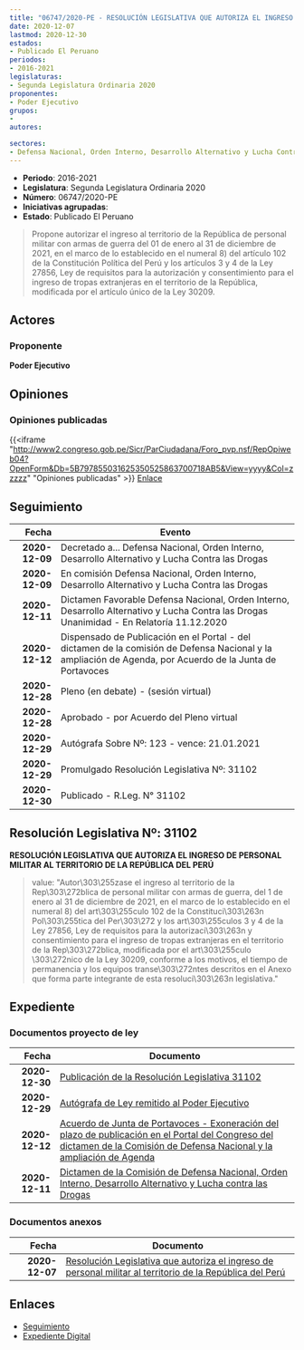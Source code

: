 ```yaml
---
title: "06747/2020-PE - RESOLUCIÓN LEGISLATIVA QUE AUTORIZA EL INGRESO DE PERSONAL MILITAR AL TERRITORIO DE LA REPÚBLICA DEL PERÚ"
date: 2020-12-07
lastmod: 2020-12-30
estados:
- Publicado El Peruano
periodos:
- 2016-2021
legislaturas:
- Segunda Legislatura Ordinaria 2020
proponentes:
- Poder Ejecutivo
grupos:
- 
autores:

sectores:
- Defensa Nacional, Orden Interno, Desarrollo Alternativo y Lucha Contra las Drogas
---
```

- **Periodo**: 2016-2021
- **Legislatura**: Segunda Legislatura Ordinaria 2020
- **Número**: 06747/2020-PE
- **Iniciativas agrupadas**: 
- **Estado**: Publicado El Peruano

> Propone autorizar el ingreso al territorio de la República de personal militar con armas de guerra del 01 de enero al 31 de diciembre de 2021, en el marco de lo establecido en el numeral 8) del artículo 102 de la Constitución Política del Perú y los artículos 3 y 4 de la Ley 27856, Ley de requisitos para la autorización y consentimiento para el ingreso de tropas extranjeras en el territorio de la República, modificada por el artículo único de la Ley 30209.


## Actores

### Proponente

**Poder Ejecutivo**

## Opiniones

### Opiniones publicadas

{{<iframe "http://www2.congreso.gob.pe/Sicr/ParCiudadana/Foro_pvp.nsf/RepOpiweb04?OpenForm&Db=5B797855031625350525863700718AB5&View=yyyy&Col=zzzzz" "Opiniones publicadas" >}}
[Enlace](http://www2.congreso.gob.pe/Sicr/ParCiudadana/Foro_pvp.nsf/RepOpiweb04?OpenForm&Db=5B797855031625350525863700718AB5&View=yyyy&Col=zzzzz)


## Seguimiento

| Fecha | Evento |
|------:|--------|
| **2020-12-09** | Decretado a... Defensa Nacional, Orden Interno, Desarrollo Alternativo y Lucha Contra las Drogas |
| **2020-12-09** | En comisión Defensa Nacional, Orden Interno, Desarrollo Alternativo y Lucha Contra las Drogas |
| **2020-12-11** | Dictamen Favorable Defensa Nacional, Orden Interno, Desarrollo Alternativo y Lucha Contra las Drogas Unanimidad - En Relatoría 11.12.2020 |
| **2020-12-12** | Dispensado de Publicación en el Portal - del dictamen de la comisión de Defensa Nacional y la ampliación de Agenda, por Acuerdo de la Junta de Portavoces |
| **2020-12-28** | Pleno (en debate) - (sesión virtual) |
| **2020-12-28** | Aprobado - por Acuerdo del Pleno virtual |
| **2020-12-29** | Autógrafa Sobre Nº: 123 - vence: 21.01.2021 |
| **2020-12-29** | Promulgado Resolución Legislativa Nº: 31102 |
| **2020-12-30** | Publicado - R.Leg. N° 31102 |

## Resolución Legislativa Nº: 31102

**RESOLUCIÓN LEGISLATIVA QUE AUTORIZA EL INGRESO DE PERSONAL MILITAR AL TERRITORIO DE LA REPÚBLICA DEL PERÚ**

> value: "Autor\303\255zase el ingreso al territorio de la Rep\303\272blica de personal militar con armas de guerra, del 1 de enero al 31 de diciembre de 2021, en el marco de lo establecido en el numeral 8) del art\303\255culo 102 de la Constituci\303\263n Pol\303\255tica del Per\303\272 y los art\303\255culos 3 y 4 de la Ley 27856, Ley de requisitos para la autorizaci\303\263n y consentimiento para el ingreso de tropas extranjeras en el territorio de la Rep\303\272blica, modificada por el art\303\255culo \303\272nico de la Ley 30209, conforme a los motivos, el tiempo de permanencia y los equipos transe\303\272ntes descritos en el Anexo que forma parte integrante de esta resoluci\303\263n legislativa."


## Expediente

### Documentos proyecto de ley

| Fecha | Documento |
|------:|-----------|
| **2020-12-30** | [Publicación de la Resolución Legislativa 31102](https://leyes.congreso.gob.pe/Documentos/2016_2021/ADLP/Normas_Legales/31102-RLG.pdf) |
| **2020-12-29** | [Autógrafa de Ley remitido al Poder Ejecutivo](https://leyes.congreso.gob.pe/Documentos/2016_2021/Autografas/Resolucion_Legislativa_del_Congreso/AU06747_20201229.pdf) |
| **2020-12-12** | [Acuerdo de Junta de Portavoces - Exoneración del plazo de publicación en el Portal del Congreso del dictamen de la Comisión de Defensa Nacional y la ampliación de Agenda](http://www.leyes.congreso.gob.pe/Documentos/2016_2021/Acuerdos/Junta_Portavoces/AJP06747-20201212.pdf) |
| **2020-12-11** | [Dictamen de la Comisión de Defensa Nacional, Orden Interno, Desarrollo Alternativo y Lucha contra las Drogas](http://www.leyes.congreso.gob.pe/Documentos/2016_2021/Dictamenes/Proyectos_de_Ley/06747DC07MAY20201211.pdf) |

### Documentos anexos

| Fecha | Documento |
|------:|-----------|
| **2020-12-07** | [Resolución Legislativa que autoriza el ingreso de personal militar al territorio de la República del Perú](http://www.leyes.congreso.gob.pe/Documentos/2016_2021/Proyectos_de_Ley_y_de_Resoluciones_Legislativas/PL06747-20201207.pdf) |

## Enlaces

- [Seguimiento](http://www2.congreso.gob.pe/Sicr/TraDocEstProc/CLProLey2016.nsf/f7fff46988ca05b1052578e100829cc7/7bf47c919de607b1052586370074636e?OpenDocument)
- [Expediente Digital](http://www2.congreso.gob.pe/Sicr/TraDocEstProc/Expvirt_2011.nsf/visbusqptramdoc1621/06747?opendocument)

